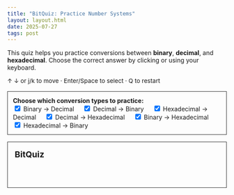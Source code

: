 ```yaml
---
title: "BitQuiz: Practice Number Systems"
layout: layout.html
date: 2025-07-27
tags: post
---
```


<p>
  This quiz helps you practice conversions between <strong>binary</strong>, <strong>decimal</strong>, and <strong>hexadecimal</strong>.  
  Choose the correct answer by clicking or using your keyboard.
</p>
<p style="font-size: 0.85rem; color: var(--muted); margin-bottom: 1rem;">
  ↑ ↓ or j/k to move · Enter/Space to select · Q to restart
</p>

<!-- Checkbox filter to select which types of conversions to practice -->
<div id="filter" style="margin-bottom: 1rem; border: 1px solid #333; padding: 0.75rem; border-radius: var(--radius);">
  <strong>Choose which conversion types to practice:</strong><br/>
  <label style="margin-right: 1rem;"><input type="checkbox" value="BIN_TO_DEC" checked> Binary → Decimal</label>
  <label style="margin-right: 1rem;"><input type="checkbox" value="DEC_TO_BIN" checked> Decimal → Binary</label>
  <label style="margin-right: 1rem;"><input type="checkbox" value="HEX_TO_DEC" checked> Hexadecimal → Decimal</label>
  <label style="margin-right: 1rem;"><input type="checkbox" value="DEC_TO_HEX" checked> Decimal → Hexadecimal</label>
  <label style="margin-right: 1rem;"><input type="checkbox" value="BIN_TO_HEX" checked> Binary → Hexadecimal</label>
  <label><input type="checkbox" value="HEX_TO_BIN" checked> Hexadecimal → Binary</label>
</div>

<div id="app" style="border: 1px solid #333; padding: 1rem; border-radius: var(--radius); margin-top: 1rem;">
  <h2 style="margin: 0 0 1rem; color: var(--accent); font-size: 1.2rem;">BitQuiz</h2>
  <div id="question" style="margin-bottom: 1rem; font-weight: 500;"></div>
  <div id="options" style="display: grid; gap: 0.5rem; margin-bottom: 0.5rem;"></div>
  <div id="feedback" style="height: 1.5rem; font-weight: 500;"></div>
</div>

<script>
  const allTemplates = [
    { type: "BIN_TO_DEC", text: "Convert %s to decimal." },
    { type: "DEC_TO_BIN", text: "Convert %d to binary." },
    { type: "HEX_TO_DEC", text: "Convert %X to decimal." },
    { type: "DEC_TO_HEX", text: "Convert %d to hexadecimal." },
    { type: "BIN_TO_HEX", text: "Convert %s to hexadecimal." },
    { type: "HEX_TO_BIN", text: "Convert %X to binary." }
  ];

  const MAX_OPTS = 4;
  const intToBin = n => n.toString(2).padStart(8, '0');
  const intToHex = n => n.toString(16).toUpperCase();

  // Variables para control de estado
  let templates = [...allTemplates];  // plantillas activas para preguntas
  let currentQ, selected = 0, answered = false, failed = [false, false, false, false];

  // Actualiza la lista de plantillas activas según checkboxes
  function updateTemplates() {
    const checkedBoxes = Array.from(document.querySelectorAll('#filter input[type=checkbox]:checked'));
    const checkedValues = checkedBoxes.map(cb => cb.value);
    templates = allTemplates.filter(t => checkedValues.includes(t.type));
    if (templates.length === 0) {
      // Evitar lista vacía: si no hay nada seleccionado, activar todas para no romper
      templates = [...allTemplates];
      // Reactiva todos los checkbox
      document.querySelectorAll('#filter input[type=checkbox]').forEach(cb => cb.checked = true);
      alert("Please select at least one conversion type!");
    }
    renderQuestion();
  }

  // Conecta evento onchange a checkboxes
  document.querySelectorAll('#filter input[type=checkbox]').forEach(cb => {
    cb.addEventListener('change', updateTemplates);
  });

  function makeQuestion() {
    const t = templates[Math.floor(Math.random() * templates.length)];
    const num = Math.floor(Math.random() * 256);
    const bin = intToBin(num), hex = intToHex(num);
    let questionText = "", answer = "";
    switch (t.type) {
      case "BIN_TO_DEC": questionText = t.text.replace('%s', bin); answer = num.toString(); break;
      case "DEC_TO_BIN": questionText = t.text.replace('%d', num); answer = bin; break;
      case "HEX_TO_DEC": questionText = t.text.replace('%X', hex); answer = num.toString(); break;
      case "DEC_TO_HEX": questionText = t.text.replace('%d', num); answer = hex; break;
      case "BIN_TO_HEX": questionText = t.text.replace('%s', bin); answer = hex; break;
      case "HEX_TO_BIN": questionText = t.text.replace('%X', hex); answer = bin; break;
    }

    const correctIndex = Math.floor(Math.random() * MAX_OPTS);
    const options = [];
    for (let i = 0; i < MAX_OPTS; ++i) {
      if (i === correctIndex) options.push(answer);
      else {
        let d; do { d = Math.floor(Math.random() * 256); } while (d === num);
        switch (t.type) {
          case "BIN_TO_DEC":
          case "HEX_TO_DEC":
            options.push(d.toString()); break;
          case "DEC_TO_BIN":
          case "HEX_TO_BIN":
            options.push(intToBin(d)); break;
          case "DEC_TO_HEX":
          case "BIN_TO_HEX":
            options.push(intToHex(d)); break;
        }
      }
    }

    return { question: questionText, options, correctIndex, answer };
  }

  function renderQuestion() {
    answered = false;
    failed = [false, false, false, false];
    document.getElementById("feedback").textContent = "";
    currentQ = makeQuestion();
    selected = 0;
    document.getElementById("question").textContent = currentQ.question;
    renderOptions();
    focusSelected();
  }

  function renderOptions() {
    const optionsDiv = document.getElementById("options");
    optionsDiv.innerHTML = "";
    currentQ.options.forEach((opt, idx) => {
      const btn = document.createElement('button');
      btn.textContent = opt;
      btn.style = `
        padding: 0.4rem 0.6rem;
        font-family: monospace;
        font-size: 1rem;
        text-align: left;
        border: 1px solid ${failed[idx] ? "#a33" : (selected === idx ? "var(--accent)" : "#444")};
        border-radius: var(--radius);
        background: ${failed[idx] ? "#501010" : (selected === idx ? "#1a1a1a" : "transparent")};
        color: ${failed[idx] ? "#faa" : "inherit"};
        cursor: pointer;
      `;
      btn.disabled = answered || failed[idx];
      btn.onclick = () => handleSelect(idx);
      btn.onfocus = () => setSelected(idx);
      optionsDiv.appendChild(btn);
    });
  }

  function setSelected(idx) {
    selected = idx;
    renderOptions();
  }

  function focusSelected() {
    const opts = document.getElementById("options").children;
    if (opts[selected]) opts[selected].focus();
  }

  function handleSelect(idx) {
    if (answered || failed[idx]) return;
    setSelected(idx);
    if (idx === currentQ.correctIndex) {
      answered = true;
      document.getElementById("feedback").textContent = "Correct!";
      document.getElementById("feedback").style.color = "var(--accent)";
      setTimeout(renderQuestion, 800);
    } else {
      failed[idx] = true;
      document.getElementById("feedback").textContent = "Incorrect. Try again.";
      document.getElementById("feedback").style.color = "#f88";
      renderOptions();
      let next = selected;
      do { next = (next + 1) % MAX_OPTS; } while (failed[next]);
      setSelected(next);
      focusSelected();
    }
  }

  document.addEventListener("keydown", function (e) {
    if (answered) return;
    if (e.key === 'ArrowUp' || e.key === 'k') {
      let prev = selected;
      do { prev = (prev - 1 + MAX_OPTS) % MAX_OPTS; } while (failed[prev]);
      setSelected(prev); focusSelected();
    } else if (e.key === 'ArrowDown' || e.key === 'j') {
      let next = selected;
      do { next = (next + 1) % MAX_OPTS; } while (failed[next]);
      setSelected(next); focusSelected();
    } else if (e.key === 'Enter' || e.key === ' ') {
      handleSelect(selected);
    } else if (e.key === 'q' || e.key === 'Q') {
      window.location.reload();
    }
  });

  // Inicializa la primera pregunta
  renderQuestion();
</script>

